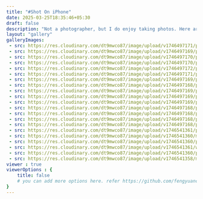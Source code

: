 ```yaml
---
title: "#Shot On iPhone"
date: 2025-03-25T18:35:46+05:30
draft: false
description: "Not a photographer, but I do enjoy taking photos. Here are some of my favorite shots :)"
layout: "gallery"
galleryImages:
 - src: https://res.cloudinary.com/dt9mwco87/image/upload/v1746497171/pic2_a5ydct.jpg
 - src: https://res.cloudinary.com/dt9mwco87/image/upload/v1746497169/pic5_ivrhv0.jpg
 - src: https://res.cloudinary.com/dt9mwco87/image/upload/v1746497170/pic10_vqlajq.jpg
 - src: https://res.cloudinary.com/dt9mwco87/image/upload/v1746497170/pic14_flfkex.jpg
 - src: https://res.cloudinary.com/dt9mwco87/image/upload/v1746497172/pic12_tshqcm.jpg
 - src: https://res.cloudinary.com/dt9mwco87/image/upload/v1746497171/pic15_qemx2s.jpg
 - src: https://res.cloudinary.com/dt9mwco87/image/upload/v1746497169/pic11_cjxlqu.jpg
 - src: https://res.cloudinary.com/dt9mwco87/image/upload/v1746497168/pic7_thyhq1.jpg
 - src: https://res.cloudinary.com/dt9mwco87/image/upload/v1746497169/pic13_axsjbl.jpg
 - src: https://res.cloudinary.com/dt9mwco87/image/upload/v1746497169/pic6_wgjqfr.jpg
 - src: https://res.cloudinary.com/dt9mwco87/image/upload/v1746497169/pic9_o8k3ul.jpg
 - src: https://res.cloudinary.com/dt9mwco87/image/upload/v1746497168/pic1_rgvzqc.jpg
 - src: https://res.cloudinary.com/dt9mwco87/image/upload/v1746497168/pic3_nyxxzw.jpg
 - src: https://res.cloudinary.com/dt9mwco87/image/upload/v1746497168/pic4_jnhsmc.jpg
 - src: https://res.cloudinary.com/dt9mwco87/image/upload/v1746497168/pic8_gz5jqd.jpg
 - src: https://res.cloudinary.com/dt9mwco87/image/upload/v1746541361/pic3_bmtoyx.jpg
 - src: https://res.cloudinary.com/dt9mwco87/image/upload/v1746541360/melbourne_nzaoad.jpg
 - src: https://res.cloudinary.com/dt9mwco87/image/upload/v1746541360/pic2_mltgia.jpg
 - src: https://res.cloudinary.com/dt9mwco87/image/upload/v1746541361/woroni_jvnnnn.jpg
 - src: https://res.cloudinary.com/dt9mwco87/image/upload/v1746541360/pic_c848mo.jpg
 - src: https://res.cloudinary.com/dt9mwco87/image/upload/v1746541358/melb_hduy8u.jpg
viewer : true
viewerOptions : {
    title: false
    # you can add more options here. refer https://github.com/fengyuanchen/viewerjs?tab=readme-ov-file#options
}
---
```

